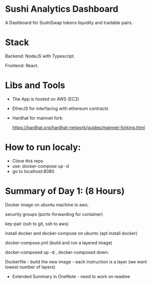 # Sushi Analytics Dashboard

A Dashboard for SushiSwap tokens liquidity and tradable pairs.

# Stack

Backend: NodeJS with Typescript.

Frontend: React.

# Libs and Tools

- The App is hosted on AWS (EC2)
- EtherJS for interfacing with ethereum contracts
- Hardhat for mainnet fork:

  https://hardhat.org/hardhat-network/guides/mainnet-forking.html

# How to run localy:

- Clone this repo
- use: docker-compose up -d
- go to localhost:8080

# Summary of Day 1: (8 Hours)

Docker image on ubuntu machine in aws.

security groups (ports-forwarding for container)

key-pair (ssh to git, ssh to aws)

install docker and docker-compose on ubunto (apt install docker)

docker-compose.yml (build and run a layered image)

docker-composed up -d , docker-composed down.

Dockerfile - build the new image - each instruction is a layer (we want lowest number of layers)

- Extended Summary in OneNote - need to work on readme
